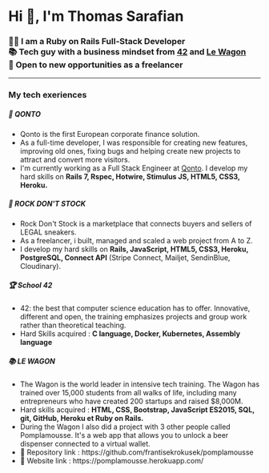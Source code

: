 <h1>Hi 👋, I'm Thomas Sarafian</h1>

<h3>🧑‍💻 I am a Ruby on Rails Full-Stack Developer<br>📚 Tech guy with a business mindset from <a href="https://42.fr/">42</a> and <a href="https://www.lewagon.com/fr/web-development-course/full-time">Le Wagon</a><br>🚀 Open to new opportunities as a freelancer</h3>
<hr>

<h3> My tech exeriences </h3>
<h5>🏦 QONTO</h5>

<ul>
<li>Qonto is the first European corporate finance solution. </li>
<li>As a full-time developer, I was responsible for creating new features, improving old ones, fixing bugs and helping create new projects to attract and convert more visitors.</li>
<li>I'm currently working as a Full Stack Engineer at <a href="https://qonto.com/en">Qonto</a>. I develop my hard skills on <strong>Rails 7, Rspec, Hotwire, Stimulus JS, HTML5, CSS3, Heroku.</strong></li>
</ul>

<h5>👟 ROCK DON'T STOCK</h5>
<ul>
<li>Rock Don't Stock is a marketplace that connects buyers and sellers of LEGAL sneakers.</li>
<li>As a freelancer, i built, managed and scaled a web project from A to Z. </li>
<li>I develop my hard skills on <strong>Rails, JavaScript, HTML5, CSS3, Heroku, PostgreSQL, Connect API</strong> (Stripe Connect, Mailjet, SendinBlue, Cloudinary).</li>
</ul>

<h5>🏆 School 42</h5>
<ul>
<li>42: the best that computer science education has to offer. Innovative, different and open, the training emphasizes projects and group work rather than theoretical teaching.</li>
<li>Hard Skills acquired : <strong>C language, Docker, Kubernetes, Assembly language</strong></li>
</ul>

<h5>📚 LE WAGON</h5>
<ul>
<li>The Wagon is the world leader in intensive tech training.  The Wagon has trained over 15,000 students from all walks of life, including many entrepreneurs who have created 200 startups and raised $8,000M.</li>
<li> Hard skills acquired : <strong>HTML, CSS, Bootstrap, JavaScript ES2015, SQL, git, GitHub, Heroku et Ruby on Rails.</strong></li>
<li>During the Wagon I also did a project with 3 other people called Pomplamousse. It's a web app that allows you to unlock a beer dispenser connected to a virtual wallet.</li>
<li>🔗 Repository link : https://github.com/frantisekrokusek/pomplamousse </li>
<li>🔗 Website link : https://pomplamousse.herokuapp.com/ </li>
</ul>
